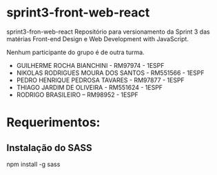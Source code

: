 # sprint3-front-web-react
sprint3-fron-web-react Repositório para versionamento da Sprint 3 das matérias Front-end Design e Web Development with JavaScript. 


Nenhum participante do grupo é de outra turma.
<ul>
  <li>GUILHERME ROCHA BIANCHINI - RM97974 - 1ESPF</li>
  <li>NIKOLAS RODRIGUES MOURA DOS SANTOS - RM551566 - 1ESPF</li>
  <li>PEDRO HENRIQUE PEDROSA TAVARES - RM97877 - 1ESPF</li>
  <li>THIAGO JARDIM DE OLIVEIRA - RM551624 - 1ESPF</li>
  <li>RODRIGO BRASILEIRO – RM98952 - 1ESPF</li>
</ul>

<h1>Requerimentos:</h1>
<h2>Instalação do SASS</h2>
<p>npm install -g sass</p>

